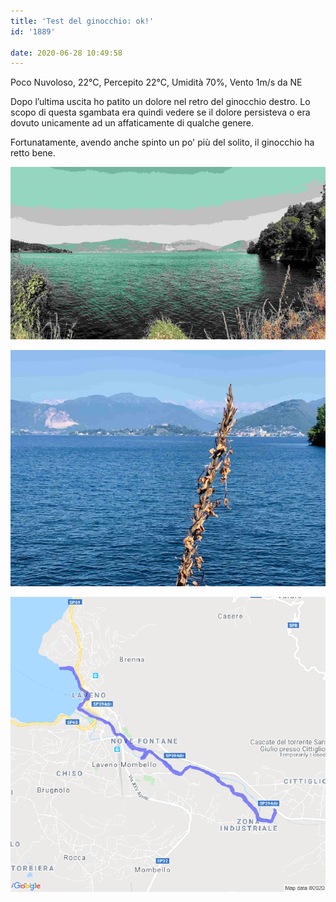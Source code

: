 ```yaml
---
title: 'Test del ginocchio: ok!'
id: '1889'

date: 2020-06-28 10:49:58
---
```


Poco Nuvoloso, 22°C, Percepito 22°C, Umidità 70%, Vento 1m/s da NE

Dopo l’ultima uscita ho patito un dolore nel retro del ginocchio destro. Lo scopo di questa sgambata era quindi vedere se il dolore persisteva o era dovuto unicamente ad un affaticamente di qualche genere.

Fortunatamente, avendo anche spinto un po' più del solito, il ginocchio ha retto bene.

![image](/images/2021/08/IMG_2248.jpg)

![image](/images/2021/08/IMG_2249.jpg)

 ![image](/images/2021/08/20200628-activity-map.png)
